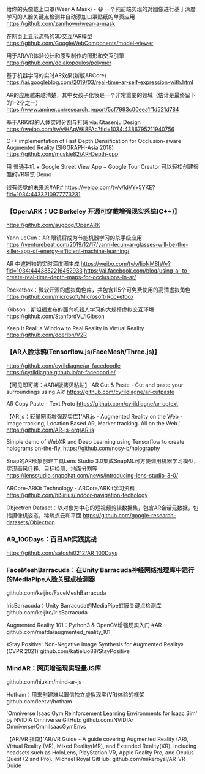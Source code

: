 给你的头像戴上口罩(Wear A Mask) - 😷 一个纯前端实现的对图像进行基于深度学习的人脸关键点检测并自动添加口罩贴纸的单页应用
https://github.com/zamhown/wear-a-mask

在网页上显示流畅的3D交互/AR模型
https://github.com/GoogleWebComponents/model-viewer

用于AR/VR体验设计和原型制作的图形和交互引擎
https://github.com/ddiakopoulos/polymer

基于机器学习的实时AR效果(新版ARCore)
https://ai.googleblog.com/2019/03/real-time-ar-self-expression-with.html

AR的应用越来越清楚，其中女孩子化妆是一个非常重要的领域（估计是最终留下的1-2个之一） 
https://www.aminer.cn/research_report/5cf7993c00eea1f1d521d784

基于ARKit3的人体实时分割与打码 via:Kitasenju Design 
https://weibo.com/tv/v/HApWK8FAc?fid=1034:4386795211940756

C++ implementation of Fast Depth Densification for Occlusion-aware Augmented Reality (SIGGRAPH-Asia 2018)
https://github.com/muskie82/AR-Depth-cpp

用 普通手机 + Google Street View App + Google Tour Creator 可以轻松创建很酷的VR导览 Demo

很有感觉的未来派#AR# 
https://weibo.com/tv/v/IdVYx5YKE?fid=1034:4433210977773231

### 【OpenARK：UC Berkeley 开源可穿戴增强现实系统(C++)】
https://github.com/augcog/OpenARK

Yann LeCun：AR 眼镜将成为节能机器学习的杀手级应用
https://venturebeat.com/2019/12/17/yann-lecun-ar-glasses-will-be-the-killer-app-of-energy-efficient-machine-learning/

AR 中遮挡物的实时深度图生成
https://weibo.com/tv/v/IioNMBIWv?fid=1034:4443852216452933   https://ai.facebook.com/blog/using-ai-to-create-real-time-depth-maps-for-occlusions-in-ar/

Rocketbox：微软开源的虚拟角色库，共包含115个可免费使用的高清虚拟角色
https://github.com/microsoft/Microsoft-Rocketbox

iGibson：斯坦福发布的面向机器人学习的大规模虚拟交互环境
https://github.com/StanfordVL/iGibson

Keep It Real: a Window to Real Reality in Virtual Reality
https://github.com/doerlbh/V2R

### 【AR人脸涂鸦(Tensorflow.js/FaceMesh/Three.js)】
https://github.com/cyrildiagne/ar-facedoodle https://cyrildiagne.github.io/ar-facedoodle/

【可见即可拷：#AR#版拷贝粘贴】'AR Cut & Paste - Cut and paste your surroundings using AR' 
https://github.com/cyrildiagne/ar-cutpaste

AR Copy Paste - Text Proto
https://github.com/cyrildiagne/ar-cptext

【AR.js：轻量网页增强现实库】’AR.js - Augmented Reality on the Web - Image tracking, Location Based AR, Marker tracking. All on the Web.' 
https://github.com/AR-js-org/AR.js

Simple demo of WebXR and Deep Learning using Tensorflow to create holograms on-the-fly.
https://github.com/nosy-b/holography

Snap的AR形象创建工具Lens Studio 3.0集成SnapML可方便调用机器学习模型，实现画风迁移、目标检测、地面分割等
https://lensstudio.snapchat.com/news/introducing-lens-studio-3-0/

ARCore-ARKit Technology - ARCore/ARKit学习资料
https://github.com/hiSirius/Indoor-navigation-techology

Objectron Dataset：以对象为中心的短视频剪辑数据集，包含AR会话元数据，包括摄像机姿态，稀疏点云和平面
https://github.com/google-research-datasets/Objectron

### AR_100Days：百日AR实践挑战
https://github.com/satoshi0212/AR_100Days

### FaceMeshBarracuda：在Unity Barracuda神经网络推理库中运行的MediaPipe人脸关键点检测器
github.com/keijiro/FaceMeshBarracuda

IrisBarracuda：Unity Barracuda的MediaPipe虹膜关键点检测库
github.com/keijiro/IrisBarracuda

Augmented Reality 101：Python3 & OpenCV增强现实入门 #AR
github.com/mafda/augmented_reality_101

《Stay Positive: Non-Negative Image Synthesis for Augmented Reality》(CVPR 2021) 
github.com/katieluo88/StayPositive

### MindAR：网页增强现实轻量JS库
github.com/hiukim/mind-ar-js

Hotham：用来创建难以置信独立虚拟现实(VR)体验的框架
github.com/leetvr/hotham

'Omniverse Isaac Gym Reinforcement Learning Environments for Isaac Sim' by NVIDIA Omniverse GitHub: github.com/NVIDIA-Omniverse/OmniIsaacGymEnvs

【AR/VR 指南】’AR/VR Guide - A guide covering Augmented Reality (AR), Virtual Reality (VR), Mixed Reality(MR), and Extended Reality(XR). Including headsets such as HoloLens, PlayStation VR, Apple Reality Pro, and Oculus Quest (2 and Pro).' Michael Royal GitHub: github.com/mikeroyal/AR-VR-Guide